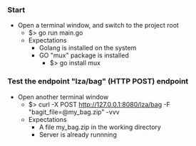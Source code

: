 ### Start
* Open a terminal window, and switch to the project root
    * $> go run main.go
    * Expectations
        * Golang is installed on the system
        * GO "mux" package is installed
            * $> go install mux
### Test the endpoint "lza/bag" (HTTP POST) endpoint
* Open another terminal window
    * $> curl -X POST http://127.0.0.1:8080/lza/bag -F "bagit_file=@my_bag.zip" -vvv
    * Expectations
        * A file my_bag.zip in the working directory
        * Server is already runnning
    